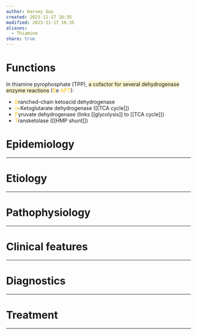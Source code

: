 ```yaml
---
author: Harvey Guo
created: 2023-11-17 16:35
modified: 2023-11-17 16:35
aliases:
  - Thiamine
share: true
---
```

# Functions
In thiamine pyrophosphate (TPP), <span style="background:rgba(240, 200, 0, 0.2)">a cofactor for several dehydrogenase enzyme reactions</span> (<font color="#ffc000">B</font>e <font color="#ffc000">APT</font>):
- <font color="#ffc000">B</font>ranched-chain ketoacid dehydrogenase
- <font color="#ffc000">α</font>-Ketoglutarate dehydrogenase ([[TCA cycle]])
- <font color="#ffc000">P</font>yruvate dehydrogenase (links [[glycolysis]] to [[TCA cycle]])
- <font color="#ffc000">T</font>ransketolase ([[HMP shunt]])
# Epidemiology


---
# Etiology


---
# Pathophysiology


---
# Clinical features


---
# Diagnostics


---
# Treatment


---
